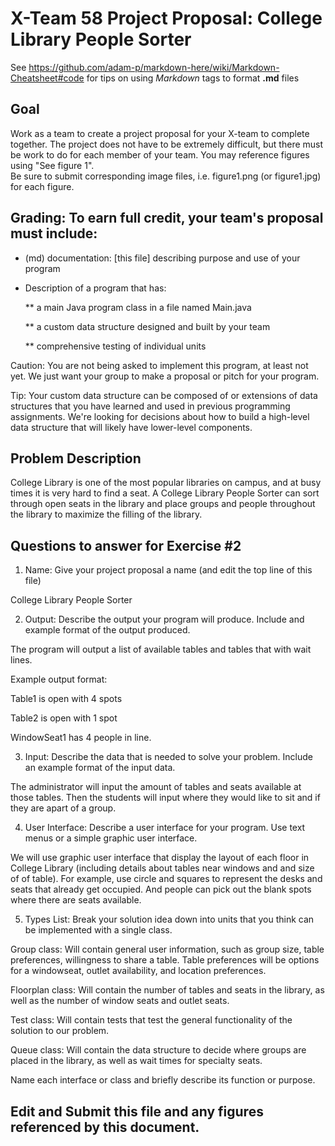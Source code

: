 # X-Team 58 Project Proposal: College Library People Sorter

See https://github.com/adam-p/markdown-here/wiki/Markdown-Cheatsheet#code for tips on using *Markdown* tags to format __.md__ files

## Goal

Work as a team to create a project proposal for your X-team to complete together.
The project does not have to be extremely difficult,
but there must be work to do for each member of your team.
You may reference figures using "See figure 1".  
Be sure to submit corresponding image files, i.e. figure1.png (or figure1.jpg) for each figure.

## Grading: To earn full credit, your team's proposal must include:

* (md) documentation: [this file] describing purpose and use of your program

* Description of a program that has:

  ** a main Java program class in a file named Main.java
  
  ** a custom data structure designed and built by your team
  
  ** comprehensive testing of individual units
  
 Caution: You are not being asked to implement this program, at least not yet. 
 We just want your group to make a proposal or pitch for your program.
 
 Tip: Your custom data structure can be composed of or extensions of data structures that you have learned and used in previous programming assignments.  We're looking for decisions about how to build a high-level data structure that will likely have lower-level components.

## Problem Description

College Library is one of the most popular libraries on campus, and at busy times it is very hard to find a seat. 
A College Library People Sorter can sort through open seats in the library and place groups and people throughout the library to maximize the filling of the library.

## Questions to answer for Exercise #2

1. Name: Give your project proposal a name (and edit the top line of this file)

College Library People Sorter


2. Output: Describe the output your program will produce.  Include and example format of the output produced.

The program will output a list of available tables and tables that with wait lines.

Example output format:

Table1 is open with 4 spots

Table2 is open with 1 spot

WindowSeat1 has 4 people in line.

3. Input: Describe the data that is needed to solve your problem. Include an example format of the input data.

The administrator will input the amount of tables  and seats available at those tables. Then the students will input where they would like to sit and if they are apart of a group.

4. User Interface: Describe a user interface for your program.  Use text menus or a simple graphic user interface.

We will use graphic user interface that display the layout of each floor in College Library (including details about tables near windows and and size of of table). For example, use circle and squares to represent the desks and seats that already get occupied. And people can pick out the blank spots where there are seats available. 

5. Types List: Break your solution idea down into units that you think can be implemented with a single class.

Group class: Will contain general user information, such as group size, table preferences, willingness to share a table. Table preferences will be options for a windowseat, outlet availability, and location preferences.

Floorplan class: Will contain the number of tables and seats in the library, as well as the number of window seats and outlet seats.

Test class: Will contain tests that test the general functionality of the solution to our problem.

Queue class: Will contain the data structure to decide where groups are placed in the library, as well as wait times for specialty seats.



Name each interface or class and briefly describe its function or purpose.


## Edit and Submit this file and any figures referenced by this document.

